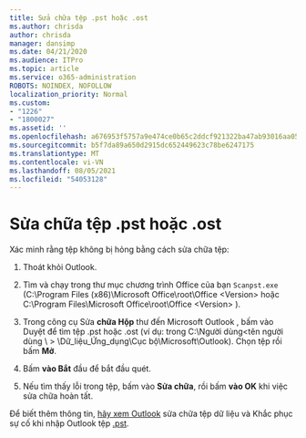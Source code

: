 ```yaml
---
title: Sửa chữa tệp .pst hoặc .ost
ms.author: chrisda
author: chrisda
manager: dansimp
ms.date: 04/21/2020
ms.audience: ITPro
ms.topic: article
ms.service: o365-administration
ROBOTS: NOINDEX, NOFOLLOW
localization_priority: Normal
ms.custom:
- "1226"
- "1800027"
ms.assetid: ''
ms.openlocfilehash: a676953f5757a9e474ce0b65c2ddcf921322ba47ab93016aa05f23c8a70d8d24
ms.sourcegitcommit: b5f7da89a650d2915dc652449623c78be6247175
ms.translationtype: MT
ms.contentlocale: vi-VN
ms.lasthandoff: 08/05/2021
ms.locfileid: "54053128"
---
```

# <a name="repair-pst-or-ost-files"></a>Sửa chữa tệp .pst hoặc .ost

Xác minh rằng tệp không bị hỏng bằng cách sửa chữa tệp:

1. Thoát khỏi Outlook.

2. Tìm và chạy trong thư mục chương trình Office của bạn `Scanpst.exe` (C:\Program Files (x86)\Microsoft Office\root\Office \<Version\> hoặc C:\Program Files\Microsoft Office\root\Office \<Version\> ).

3. Trong công cụ Sửa **chữa Hộp** thư  đến Microsoft Outlook , bấm vào Duyệt để tìm tệp .pst hoặc .ost (ví dụ: trong C:\Người dùng<tên người dùng \\ \> \Dữ_liệu_Ứng_dụng\Cục bộ\Microsoft\Outlook). Chọn tệp rồi bấm **Mở**.

4. Bấm **vào Bắt** đầu để bắt đầu quét.

5. Nếu tìm thấy lỗi trong tệp, bấm vào **Sửa chữa**, rồi bấm **vào OK** khi việc sửa chữa hoàn tất.

Để biết thêm thông tin, [hãy xem Outlook](https://support.office.com/article/25663bc3-11ec-4412-86c4-60458afc5253) sửa chữa tệp dữ liệu và Khắc phục sự cố khi nhập Outlook tệp [.pst](https://support.office.com/article/2d2e50dc-5c36-4ab2-ab50-f1be733b3d6e).
